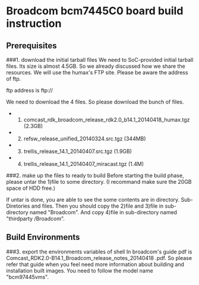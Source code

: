 Broadcom bcm7445C0 board build instruction
==========================================

Prerequisites
-------------

###1. download the initial tarball files
We need to SoC-provided initial tarball files. Its size is almost 4.5GB. So we
already discussed how we share the resources. We will use the humax's FTP site.
Please be aware the address of ftp.

ftp address is ftp://

We need to download the 4 files. So please download the bunch of files.
 - 1) comcast_rdk_broadcom_release_rdk2.0_b14.1_20140418_humax.tgz (2.3GB)
 - 2) refsw_release_unified_20140324.src.tgz (344MB)
 - 3) trellis_release_14.1_20140407.src.tgz (1.9GB)
 - 4) trellis_release_14.1_20140407_miracast.tgz (1.4M)
 
###2. make up the files to ready to build
Before starting the build phase, please untar the 1)file to some directory.
(I recommand make sure the 20GB space of HDD free.)

If untar is done, you are able to see the some contents are in directory. 
Sub-Diretories and files. Then you should copy the 2)file and 3)file in sub-
directory named "Broadcom". And copy 4)file in sub-directory named "thirdparty
/Broadcom".


Build Environments
------------------

###3. export the environments variables of shell
In broadcom's guide pdf is Comcast_RDK2.0-B14.1_Broadcom_release_notes_20140418
.pdf. So please refer that guide when you feel need more information about 
building and installation built images. You need to follow the model name 
"bcm97445vms".

